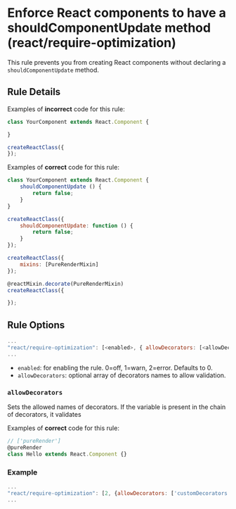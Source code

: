 # Enforce React components to have a shouldComponentUpdate method (react/require-optimization)

This rule prevents you from creating React components without declaring a `shouldComponentUpdate` method.

## Rule Details

Examples of **incorrect** code for this rule:

```js
class YourComponent extends React.Component {

}
```

```js
createReactClass({
});
```

Examples of **correct** code for this rule:

```js
class YourComponent extends React.Component {
	shouldComponentUpdate () {
		return false;
	}
}
```

```js
createReactClass({
	shouldComponentUpdate: function () {
		return false;
	}
});
```

```js
createReactClass({
	mixins: [PureRenderMixin]
});
```

```js
@reactMixin.decorate(PureRenderMixin)
createReactClass({

});
```

## Rule Options

```js
...
"react/require-optimization": [<enabled>, { allowDecorators: [<allowDecorator>] }]
...
```

* `enabled`: for enabling the rule. 0=off, 1=warn, 2=error. Defaults to 0.
* `allowDecorators`: optional array of decorators names to allow validation.


### `allowDecorators`

Sets the allowed names of decorators. If the variable is present in the chain of decorators, it validates

Examples of **correct** code for this rule:

```js
// ['pureRender']
@pureRender
class Hello extends React.Component {}
```

### Example

```js
...
"react/require-optimization": [2, {allowDecorators: ['customDecorators']}]
...
```
